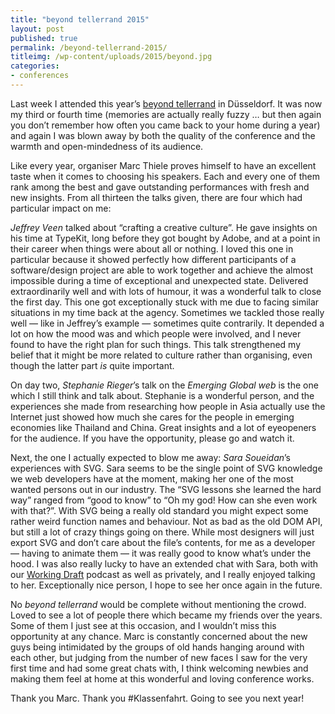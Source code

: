 ```yaml
---
title: "beyond tellerrand 2015"
layout: post
published: true
permalink: /beyond-tellerrand-2015/
titleimg: /wp-content/uploads/2015/beyond.jpg
categories:
- conferences
---
```


Last week I attended this year’s [beyond tellerrand](http://beyondtellerrand.com/) in Düsseldorf. It was now my third or fourth time (memories are actually really fuzzy … but then again you don’t remember how often you came back to your home during a year) and again I was blown away by both the quality of the conference and the warmth and open-mindedness of its audience.

Like every year, organiser Marc Thiele proves himself to have an  excellent taste when it comes to choosing his speakers. Each and every one of them rank among the best and gave outstanding performances with fresh and new insights. From all thirteen the talks given, there are four which had particular impact on me:

*Jeffrey Veen* talked about “crafting a creative culture”. He gave insights on his time at TypeKit, long before they got bought by Adobe, and at a point in their career when things were about all or nothing. I loved this one in particular because it showed perfectly how different participants of a software/design project are able to work together and achieve the almost impossible during a time of exceptional and unexpected state. Delivered extraordinarily well and with lots of humour, it was a wonderful talk to close the first day. This one got exceptionally stuck with me due to facing similar situations in my time back at the agency. Sometimes we tackled those really well — like in Jeffrey’s example — sometimes quite contrarily. It depended a lot on how the mood was and which people were involved, and I never found to have the right plan for such things. This talk strengthened my belief that it might be more related to culture rather than organising, even though the latter part *is* quite important.

On day two, *Stephanie Rieger*’s talk on the *Emerging Global web* is the one which I still think and talk about. Stephanie is a wonderful person, and the experiences she made from researching how people in Asia actually use the Internet just showed how much she cares for the people in emerging economies like Thailand and China. Great insights and a lot of eyeopeners for the audience. If you have the opportunity, please go and watch it.

Next, the one I actually expected to blow me away: *Sara Soueidan*’s experiences with SVG. Sara seems to be the single point of SVG knowledge we web developers have at the moment, making her one of the most wanted persons out in our industry. The “SVG lessons she learned the hard way” ranged from “good to know” to “Oh my god! How can she even work with that?”. With SVG being a really old standard you might expect some rather weird function names and behaviour. Not as bad as the old DOM API, but still a lot of crazy things going on there. While most designers will just export SVG and don’t care about the file’s contents, for me as a developer — having to animate them — it was really good to know what’s under the hood. I was also really lucky to have an extended chat with Sara, both with our [Working Draft](http://workingdraft.de) podcast as well as privately, and I really enjoyed talking to her. Exceptionally nice person, I hope to see her once again in the future.

No *beyond tellerrand* would be complete without mentioning the crowd. Loved to see a lot of people there which became my friends over the years. Some of them I just see at this occasion, and I wouldn’t miss this opportunity at any chance. Marc is constantly concerned about the new guys being intimidated by the groups of old hands hanging around with each other, but judging from the number of new faces I saw for the very first time and had some great chats with, I think welcoming newbies and making them feel at home at this wonderful and loving conference works. 

Thank you Marc. Thank you #Klassenfahrt. Going to see you next year!
